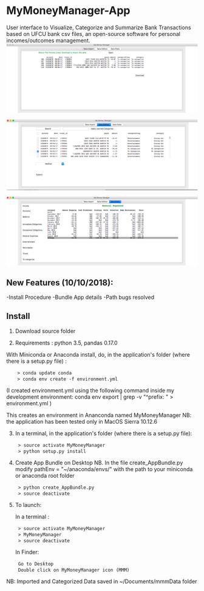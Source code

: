 # MyMoneyManager-App

User interface to Visualize, Categorize and Summarize Bank Transactions based on UFCU bank csv files, an open-source software for personal incomes/outcomes management.
![screenshot](screenshots/screenshot1.png)

![screenshot](screenshots/screenshot2.png)

![screenshot](screenshots/screenshot3.png)

New Features (10/10/2018):
------------------------
-Install Procedure
-Bundle App details
-Path bugs resolved

Install
----------------------
1) Download source folder

2) Requirements : python 3.5, pandas 0.17.0

With Miniconda or Anaconda install, do, in the application's folder (where there is a setup.py file) :

        > conda update conda
        > conda env create -f environment.yml

(I created environment.yml using the following command inside my development environment: conda env export | grep -v "^prefix: " > environment.yml )

This creates an environment in Ananconda named MyMoneyManager
NB: the application has been tested only in MacOS Sierra 10.12.6

3) In a terminal, in the application's folder (where there is a setup.py file):

        > source activate MyMoneyManager
        > python setup.py install

4) Create App Bundle on Desktop
   NB. In the file create_AppBundle.py modify pathEnv = "~/anaconda/envs/" with the path to your miniconda or anaconda root folder

        > python create_AppBundle.py
        > source deactivate

5) To launch:

   In a terminal :
   
        > source activate MyMoneyManager
        > MyMoneyManager
        > source deactivate

   In Finder:
     
        Go to Desktop
        Double click on MyMoneyManager icon (MMM)

NB: Imported and Categorized Data saved in ~/Documents/mmmData folder

